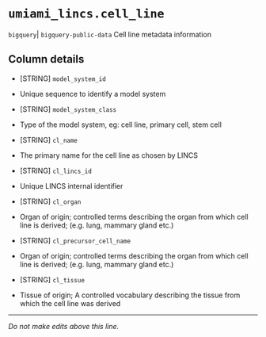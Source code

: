# `umiami_lincs.cell_line`
`bigquery`| `bigquery-public-data`
Cell line metadata information

## Column details
* [STRING]    `model_system_id`
 - Unique sequence to identify a model system
* [STRING]    `model_system_class`
 - Type of the model system, eg: cell line, primary cell, stem cell
* [STRING]    `cl_name`
 - The primary name for the cell line as chosen by LINCS
* [STRING]    `cl_lincs_id`
 - Unique LINCS internal identifier
* [STRING]    `cl_organ`
 - Organ of origin; controlled terms describing the organ from which cell line is derived; (e.g. lung, mammary gland etc.)
* [STRING]    `cl_precursor_cell_name`
 - Organ of origin; controlled terms describing the organ from which cell line is derived; (e.g. lung, mammary gland etc.)
* [STRING]    `cl_tissue`
 - Tissue of origin; A controlled vocabulary describing the tissue from which the cell line was derived

-------------------------------------------------------------------------------
*Do not make edits above this line.*
